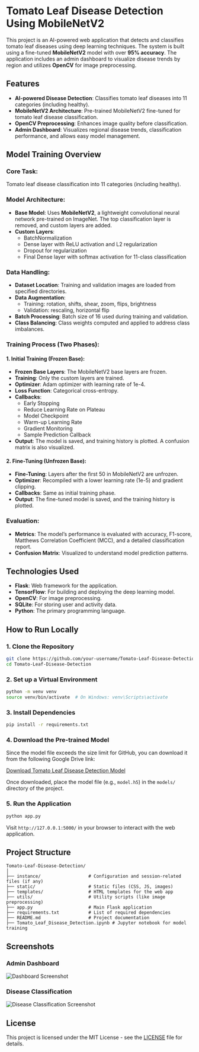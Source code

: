# Tomato Leaf Disease Detection Using MobileNetV2

This project is an AI-powered web application that detects and classifies tomato leaf diseases using deep learning techniques. The system is built using a fine-tuned **MobileNetV2** model with over **95% accuracy**. The application includes an admin dashboard to visualize disease trends by region and utilizes **OpenCV** for image preprocessing.

## Features

- **AI-powered Disease Detection**: Classifies tomato leaf diseases into 11 categories (including healthy).
- **MobileNetV2 Architecture**: Pre-trained MobileNetV2 fine-tuned for tomato leaf disease classification.
- **OpenCV Preprocessing**: Enhances image quality before classification.
- **Admin Dashboard**: Visualizes regional disease trends, classification performance, and allows easy model management.

## Model Training Overview

### Core Task:
Tomato leaf disease classification into 11 categories (including healthy).

### Model Architecture:
- **Base Model**: Uses **MobileNetV2**, a lightweight convolutional neural network pre-trained on ImageNet. The top classification layer is removed, and custom layers are added.
- **Custom Layers**: 
  - BatchNormalization
  - Dense layer with ReLU activation and L2 regularization
  - Dropout for regularization
  - Final Dense layer with softmax activation for 11-class classification

### Data Handling:
- **Dataset Location**: Training and validation images are loaded from specified directories.
- **Data Augmentation**: 
  - Training: rotation, shifts, shear, zoom, flips, brightness
  - Validation: rescaling, horizontal flip
- **Batch Processing**: Batch size of 16 used during training and validation.
- **Class Balancing**: Class weights computed and applied to address class imbalances.

### Training Process (Two Phases):

#### 1. Initial Training (Frozen Base):
- **Frozen Base Layers**: The MobileNetV2 base layers are frozen.
- **Training**: Only the custom layers are trained.
- **Optimizer**: Adam optimizer with learning rate of 1e-4.
- **Loss Function**: Categorical cross-entropy.
- **Callbacks**: 
  - Early Stopping
  - Reduce Learning Rate on Plateau
  - Model Checkpoint
  - Warm-up Learning Rate
  - Gradient Monitoring
  - Sample Prediction Callback
- **Output**: The model is saved, and training history is plotted. A confusion matrix is also visualized.

#### 2. Fine-Tuning (Unfrozen Base):
- **Fine-Tuning**: Layers after the first 50 in MobileNetV2 are unfrozen.
- **Optimizer**: Recompiled with a lower learning rate (1e-5) and gradient clipping.
- **Callbacks**: Same as initial training phase.
- **Output**: The fine-tuned model is saved, and the training history is plotted.

### Evaluation:
- **Metrics**: The model’s performance is evaluated with accuracy, F1-score, Matthews Correlation Coefficient (MCC), and a detailed classification report.
- **Confusion Matrix**: Visualized to understand model prediction patterns.

## Technologies Used

- **Flask**: Web framework for the application.
- **TensorFlow**: For building and deploying the deep learning model.
- **OpenCV**: For image preprocessing.
- **SQLite**: For storing user and activity data.
- **Python**: The primary programming language.

## How to Run Locally

### 1. Clone the Repository
```bash
git clone https://github.com/your-username/Tomato-Leaf-Disease-Detection.git
cd Tomato-Leaf-Disease-Detection
```

### 2. Set up a Virtual Environment
```bash
python -m venv venv
source venv/bin/activate  # On Windows: venv\Scripts\activate
```

### 3. Install Dependencies
```bash
pip install -r requirements.txt
```

### 4. Download the Pre-trained Model

Since the model file exceeds the size limit for GitHub, you can download it from the following Google Drive link:

[Download Tomato Leaf Disease Detection Model](https://drive.google.com/file/d/1d4tUVId9oGwwgVu2nl7JW5rGXNFi3SUk/view?usp=drive_link)

Once downloaded, place the model file (e.g., `model.h5`) in the `models/` directory of the project.

### 5. Run the Application
```bash
python app.py
```

Visit `http://127.0.0.1:5000/` in your browser to interact with the web application.

## Project Structure

```
Tomato-Leaf-Disease-Detection/
│
├── instance/                  # Configuration and session-related files (if any)
├── static/                    # Static files (CSS, JS, images)
├── templates/                 # HTML templates for the web app
├── utils/                     # Utility scripts (like image preprocessing)
├── app.py                     # Main Flask application
├── requirements.txt           # List of required dependencies
├── README.md                  # Project documentation
├── Tomato_Leaf_Disease_Detection.ipynb # Jupyter notebook for model training
```

## Screenshots

### Admin Dashboard
![Dashboard Screenshot](screenshots/dashboard.png)

### Disease Classification
![Disease Classification Screenshot](screenshots/classification.png)

## License

This project is licensed under the MIT License - see the [LICENSE](LICENSE) file for details.
```
